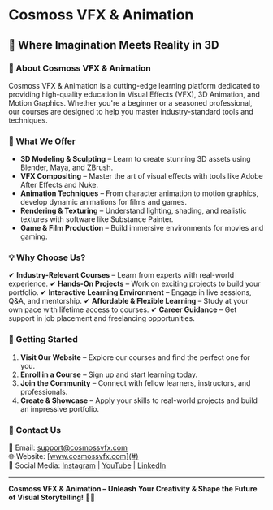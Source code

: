 # Cosmoss VFX & Animation

## 🌟 Where Imagination Meets Reality in 3D

### 🚀 About Cosmoss VFX & Animation
Cosmoss VFX & Animation is a cutting-edge learning platform dedicated to providing high-quality education in Visual Effects (VFX), 3D Animation, and Motion Graphics. Whether you're a beginner or a seasoned professional, our courses are designed to help you master industry-standard tools and techniques.

### 🎨 What We Offer
- **3D Modeling & Sculpting** – Learn to create stunning 3D assets using Blender, Maya, and ZBrush.
- **VFX Compositing** – Master the art of visual effects with tools like Adobe After Effects and Nuke.
- **Animation Techniques** – From character animation to motion graphics, develop dynamic animations for films and games.
- **Rendering & Texturing** – Understand lighting, shading, and realistic textures with software like Substance Painter.
- **Game & Film Production** – Build immersive environments for movies and gaming.

### 💡 Why Choose Us?
✔ **Industry-Relevant Courses** – Learn from experts with real-world experience.
✔ **Hands-On Projects** – Work on exciting projects to build your portfolio.
✔ **Interactive Learning Environment** – Engage in live sessions, Q&A, and mentorship.
✔ **Affordable & Flexible Learning** – Study at your own pace with lifetime access to courses.
✔ **Career Guidance** – Get support in job placement and freelancing opportunities.

### 📂 Getting Started
1. **Visit Our Website** – Explore our courses and find the perfect one for you.
2. **Enroll in a Course** – Sign up and start learning today.
3. **Join the Community** – Connect with fellow learners, instructors, and professionals.
4. **Create & Showcase** – Apply your skills to real-world projects and build an impressive portfolio.

### 📢 Contact Us
📧 Email: support@cosmossvfx.com  
🌐 Website: [www.cosmossvfx.com](#)  
📱 Social Media: [Instagram](#) | [YouTube](#) | [LinkedIn](#)

---
**Cosmoss VFX & Animation – Unleash Your Creativity & Shape the Future of Visual Storytelling!** 🎥✨

